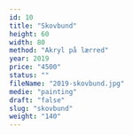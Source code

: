 ```yaml
---
id: 10
title: "Skovbund"
height: 60
width: 80
method: "Akryl på lærred"
year: 2019
price: "4500"
status: ""
fileName: "2019-skovbund.jpg"
medie: "painting"
draft: "false"
slug: "skovbund"
weight: "140"
---
```

